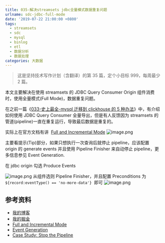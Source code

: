 ```yaml
---
title: 035-解决streamsets jdbc全量模式数据重复问题
urlname: sdc-jdbc-full-mode
date: '2019-07-22 21:00:00 +0800'
tags:
  - streamsets
  - sdc
  - mysql
  - binlog
  - etl
  - 数据分析
  - 数据处理
categories: 大数据
---
```


> 这是坚持技术写作计划（含翻译）的第 35 篇，定个小目标 999，每周最少 2 篇。

本文主要解决在使用 streamsets 的 JDBC Query Consumer Origin 组件消费时，使用全量模式(Full Mode)，数据重复问题。

<!-- more -->

在之前一篇《[033-史上最全-mysql 迁移到 clickhouse 的 5 种办法](https://anjia0532.github.io/2019/07/17/mysql-to-clickhouse/#streamsets)》中，有介绍如何使用 JDBC Query Consumer 全量导出，但是有人反馈因为 streamsets 的管道(pipeline)一直在重复运行，导致最后数据是重复的。

实际上在官方文档有讲  [Full and Incremental Mode](https://streamsets.com/documentation/datacollector/latest/help/datacollector/UserGuide/Origins/JDBCConsumer.html#ariaid-title6)
![image.png](https://cdn.nlark.com/yuque/0/2019/png/226273/1563874566018-7fd172c4-91aa-4c76-a6af-cf7211443aca.png#align=left&display=inline&height=476&name=image.png&originHeight=476&originWidth=1187&size=73254&status=done&width=1187)

主要看提示(Tip)部分，如果只想执行一次查询后就停止 pipeline，应该配置 origin 的 generate events 并且使用 Pipeline Finisher 来自动停止 pipeline，更多信息参见 Event Generation.

在 jdbc origin 勾选 Produce Events

![image.png](https://cdn.nlark.com/yuque/0/2019/png/226273/1563875657778-70e75154-a57b-444d-bf73-4315d05e9fc4.png#align=left&display=inline&height=692&name=image.png&originHeight=692&originWidth=821&size=56065&status=done&width=821)
从组件选则 Pipeline Finisher，并且配置 Preconditions 为 `${record:eventType() == 'no-more-data'}`  即可
![image.png](https://cdn.nlark.com/yuque/0/2019/png/226273/1563875726527-ed22dd7a-cff4-4b10-ac57-2e29ce2f0075.png#align=left&display=inline&height=618&name=image.png&originHeight=618&originWidth=1351&size=70288&status=done&width=1351)

## 参考资料

- [我的博客](https://anjia0532.github.io/2019/07/22/sdc-jdbc-full-mode)
- [我的掘金](https://juejin.im/post/5d36dbca5188257b775d4b40)
- [Full and Incremental Mode](https://streamsets.com/documentation/datacollector/latest/help/datacollector/UserGuide/Origins/JDBCConsumer.html#ariaid-title6)
- [Event Generation](https://streamsets.com/documentation/datacollector/latest/help/datacollector/UserGuide/Origins/JDBCConsumer.html#concept_o1c_kwr_kz)
- [Case Study: Stop the Pipeline](https://streamsets.com/documentation/datacollector/latest/help/datacollector/UserGuide/Event_Handling/EventFramework-Title.html#concept_kff_ykv_lz)
